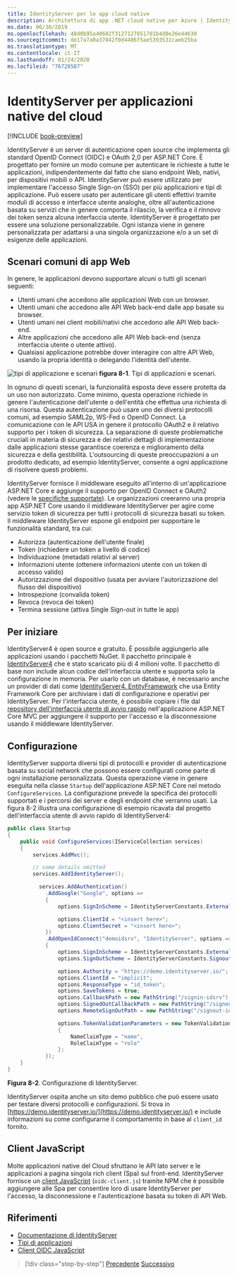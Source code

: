 ```yaml
---
title: IdentityServer per le app cloud native
description: Architettura di app .NET cloud native per Azure | IdentityServer
ms.date: 06/30/2019
ms.openlocfilehash: 48d0b95a40682f3127127851781b4d0e26e44630
ms.sourcegitcommit: de17a7a0a37042f0d4406f5ae5393531caeb25ba
ms.translationtype: MT
ms.contentlocale: it-IT
ms.lasthandoff: 01/24/2020
ms.locfileid: "76728587"
---
```

# <a name="identityserver-for-cloud-native-applications"></a>IdentityServer per applicazioni native del cloud

[!INCLUDE [book-preview](../../../includes/book-preview.md)]

IdentityServer è un server di autenticazione open source che implementa gli standard OpenID Connect (OIDC) e OAuth 2,0 per ASP.NET Core. È progettato per fornire un modo comune per autenticare le richieste a tutte le applicazioni, indipendentemente dal fatto che siano endpoint Web, nativi, per dispositivi mobili o API. IdentityServer può essere utilizzato per implementare l'accesso Single Sign-on (SSO) per più applicazioni e tipi di applicazione. Può essere usato per autenticare gli utenti effettivi tramite moduli di accesso e interfacce utente analoghe, oltre all'autenticazione basata su servizi che in genere comporta il rilascio, la verifica e il rinnovo dei token senza alcuna interfaccia utente. IdentityServer è progettato per essere una soluzione personalizzabile. Ogni istanza viene in genere personalizzata per adattarsi a una singola organizzazione e/o a un set di esigenze delle applicazioni.

## <a name="common-web-app-scenarios"></a>Scenari comuni di app Web

In genere, le applicazioni devono supportare alcuni o tutti gli scenari seguenti:

- Utenti umani che accedono alle applicazioni Web con un browser.
- Utenti umani che accedono alle API Web back-end dalle app basate su browser.
- Utenti umani nei client mobili/nativi che accedono alle API Web back-end.
- Altre applicazioni che accedono alle API Web back-end (senza interfaccia utente o utente attivo).
- Qualsiasi applicazione potrebbe dover interagire con altre API Web, usando la propria identità o delegando l'identità dell'utente.

![tipi di applicazione e scenari](./media/application-types.png)
**figura 8-1**. Tipi di applicazioni e scenari.

In ognuno di questi scenari, la funzionalità esposta deve essere protetta da un uso non autorizzato. Come minimo, questa operazione richiede in genere l'autenticazione dell'utente o dell'entità che effettua una richiesta di una risorsa. Questa autenticazione può usare uno dei diversi protocolli comuni, ad esempio SAML2p, WS-Fed o OpenID Connect. La comunicazione con le API USA in genere il protocollo OAuth2 e il relativo supporto per i token di sicurezza. La separazione di queste problematiche cruciali in materia di sicurezza e dei relativi dettagli di implementazione dalle applicazioni stesse garantisce coerenza e miglioramento della sicurezza e della gestibilità. L'outsourcing di queste preoccupazioni a un prodotto dedicato, ad esempio IdentityServer, consente a ogni applicazione di risolvere questi problemi.

IdentityServer fornisce il middleware eseguito all'interno di un'applicazione ASP.NET Core e aggiunge il supporto per OpenID Connect e OAuth2 (vedere le [specifiche supportate](http://docs.identityserver.io/en/latest/intro/specs.html)). Le organizzazioni creeranno una propria app ASP.NET Core usando il middleware IdentityServer per agire come servizio token di sicurezza per tutti i protocolli di sicurezza basati su token. Il middleware IdentityServer espone gli endpoint per supportare le funzionalità standard, tra cui:

- Autorizza (autenticazione dell'utente finale)
- Token (richiedere un token a livello di codice)
- Individuazione (metadati relativi al server)
- Informazioni utente (ottenere informazioni utente con un token di accesso valido)
- Autorizzazione del dispositivo (usata per avviare l'autorizzazione del flusso del dispositivo)
- Introspezione (convalida token)
- Revoca (revoca dei token)
- Termina sessione (attiva Single Sign-out in tutte le app)

## <a name="getting-started"></a>Per iniziare

IdentityServer4 è open source e gratuito. È possibile aggiungerlo alle applicazioni usando i pacchetti NuGet. Il pacchetto principale è [IdentityServer4](https://www.nuget.org/packages/IdentityServer4/) che è stato scaricato più di 4 milioni volte. Il pacchetto di base non include alcun codice dell'interfaccia utente e supporta solo la configurazione in memoria. Per usarlo con un database, è necessario anche un provider di dati come [IdentityServer4. EntityFramework](https://www.nuget.org/packages/IdentityServer4.EntityFramework) che usa Entity Framework Core per archiviare i dati di configurazione e operativi per IdentityServer. Per l'interfaccia utente, è possibile copiare i file dal [repository dell'interfaccia utente di avvio rapido](https://github.com/IdentityServer/IdentityServer4.Quickstart.UI) nell'applicazione ASP.NET Core MVC per aggiungere il supporto per l'accesso e la disconnessione usando il middleware IdentityServer.

## <a name="configuration"></a>Configurazione

IdentityServer supporta diversi tipi di protocolli e provider di autenticazione basata su social network che possono essere configurati come parte di ogni installazione personalizzata. Questa operazione viene in genere eseguita nella classe `Startup` dell'applicazione ASP.NET Core nel metodo `ConfigureServices`. La configurazione prevede la specifica dei protocolli supportati e i percorsi dei server e degli endpoint che verranno usati. La figura 8-2 illustra una configurazione di esempio ricavata dal progetto dell'interfaccia utente di avvio rapido di IdentityServer4:

```csharp
public class Startup
{
    public void ConfigureServices(IServiceCollection services)
    {
        services.AddMvc();

        // some details omitted
        services.AddIdentityServer();

          services.AddAuthentication()
            .AddGoogle("Google", options =>
            {
                options.SignInScheme = IdentityServerConstants.ExternalCookieAuthenticationScheme;

                options.ClientId = "<insert here>";
                options.ClientSecret = "<insert here>";
            })
            .AddOpenIdConnect("demoidsrv", "IdentityServer", options =>
            {
                options.SignInScheme = IdentityServerConstants.ExternalCookieAuthenticationScheme;
                options.SignOutScheme = IdentityServerConstants.SignoutScheme;

                options.Authority = "https://demo.identityserver.io/";
                options.ClientId = "implicit";
                options.ResponseType = "id_token";
                options.SaveTokens = true;
                options.CallbackPath = new PathString("/signin-idsrv");
                options.SignedOutCallbackPath = new PathString("/signout-callback-idsrv");
                options.RemoteSignOutPath = new PathString("/signout-idsrv");

                options.TokenValidationParameters = new TokenValidationParameters
                {
                    NameClaimType = "name",
                    RoleClaimType = "role"
                };
            });
    }
}
```

**Figura 8-2**. Configurazione di IdentityServer.

IdentityServer ospita anche un sito demo pubblico che può essere usato per testare diversi protocolli e configurazioni. Si trova in [https://demo.identityserver.io/](https://demo.identityserver.io/) e include informazioni su come configurarne il comportamento in base al `client_id` fornito.

## <a name="javascript-clients"></a>Client JavaScript

Molte applicazioni native del Cloud sfruttano le API lato server e le applicazioni a pagina singola rich client (Spa) sul front-end. IdentityServer fornisce un [client JavaScript](http://docs.identityserver.io/en/latest/quickstarts/4_javascript_client.html) (`oidc-client.js`) tramite NPM che è possibile aggiungere alle Spa per consentire loro di usare IdentityServer per l'accesso, la disconnessione e l'autenticazione basata su token di API Web.

## <a name="references"></a>Riferimenti

- [Documentazione di IdentityServer](http://docs.identityserver.io/en/latest/)
- [Tipi di applicazioni](https://docs.microsoft.com/azure/active-directory/develop/app-types)
- [Client OIDC JavaScript](http://docs.identityserver.io/en/latest/quickstarts/4_javascript_client.html)

>[!div class="step-by-step"]
>[Precedente](azure-active-directory.md)
>[Successivo](security.md)

